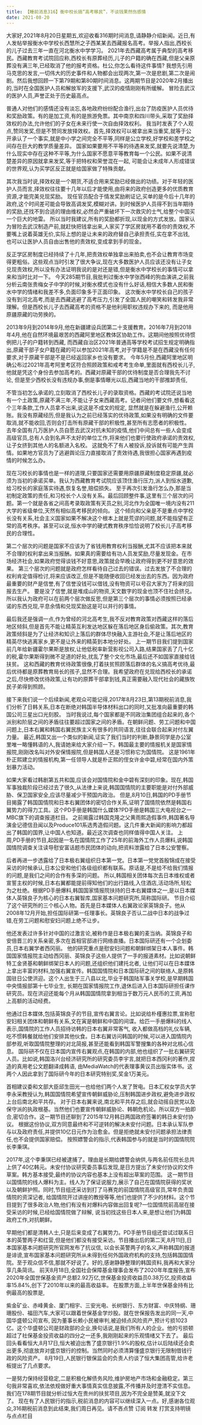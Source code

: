 ```yaml
---
title: 【睡前消息316】衡中校长搞“高考移民”，不谈钱果然伤感情
date: 2021-08-20
---
```


大家好,2021年8月20日星期五,欢迎收看316期时间消息,请静静介绍新闻。近日,有人发帖举报衡水中学校长西慧所之子西某某去西藏报名高考。举报人指出,西校长的儿子过去三年一直在河北衡水中学学习。
2021年去西藏高考属于典型的高考移民。西藏教育考试院回应称,西校长有原葬经历,儿子的户籍的确在西藏,但是父亲原葬没有满三年,已经取消了他的报考资格。杜公,你怎么看待这件事情?
我想先引用马克思的发言,一切伟大的历史事件和人物都会出现两次,第一次是悲剧,第二次是闹剧。然后我想回顾一下第79期和第80期时间消息。这两期节目是2020年2月播出的,当时在全国医护人员和解放军的支援下,武汉的疫情刚刚有所缓解。
冒险去武汉的医护人员,声誉正处于历史最高点。

普通人对他们的感情还没有淡忘,各地政府纷纷配合渔行,出台了防疫医护人员优待和奖励政策。有的是加工资,有的是旅游免票。其中南京和四川带头,采取了奖励择效权的办法,允许他们的子女在未来行使一次自由择效权利。
我当时发表了个人观点,赞同发奖,但是不赞同发放择效权。首先,择效权可以被拿出来当重奖,就等于公开承认了一个事实,就是中小学之间完全不平等,同样是公立学校,好学校和差学校之间存在巨大的教学质量差异。
国家如果要用不平等的待遇来发奖,就要先说清楚,为什么现实中存在这种不平等,为什么国家不愿意平等教育每一个公民。如果不说清楚差异的原因就拿来发奖,等于把特权和荣誉混在一起,
可能会让未成年人形成错误的世界观,认为买学区反正就是给国家做了特殊贡献。

其次我当时说,择效权是一个期货,不适合用来奖励已经做出的功绩。对于年轻的医护人员而言,择效权往往要十几年以后才能使用,由将来的政府创造更多的优质教育资源,才能完美兑现奖励。
现任官员配合于情发奖励刷证记,买单的是今后十几年的政府,这个时间差可能会导致高调发奖,模糊对讲。到时候医护人员得不到当年期待的奖励,还找不到合适的理由维权,必然会严重破坏下一次救灾的士气,给整个中国买一个巨大的地雷。
所以当时我建议,所有的奖励都折现,以现金的方式发放。国家认为冒险去武汉制造产前,就赶快把钱拿出来,人家买了学区房就用不着你的责效权,不要嘴上说着英雄无价,实际上想的是让未来的政府替自己承担责任,实在拿不出钱,
也可以让医护人员自由出售他的责效权,变成拿到手的现金。

反正学区房制度已经持续了十几年,把责效权单独拿出来拍卖,也不会让教育市场变得更粗俗。这些观点当时引发了很大争议,现在大多数医护人员应该还没有让子女兑现责效权,所以没有办法证明我说的是对还是错,但是衡水中学校长的事情可以拿来和当时比对一下。
今天285期节目,我批判过衡水中学张西峰的狗血演讲,之前我分析云南张贵梅女子中学的时候,对衡水模式也没有什么好话,相信大多数人民和衡水中学的情绪和我差不多,负面印象多于正面印象。
这次衡水中学校长自己的孩子没有到河北高考,而是去西藏逃避了高考压力,引发了全国人民的嘲笑和转发我非常理解。但是西校长儿子去西藏高考的资格不是他利用职权违规办下来的,
而是他用原疆原藏的功劳换的。

2013年9月到2014年9月,他在新疆建设兵团第二十支援教育。2016年7月到2018年4月,他在自然环境最艰苦的西藏阿里地区教体区协助工作。这期间他按照优待惯例把儿子的户籍转到西藏,
而西藏自治区2021年普通高等学校考试招生规定明确指出,原藏干部子女户籍在藏的可以参加2021年高考,对于学籍是不是在西藏没有任何要求,对于原藏干部是不是已经返回家乡也没有要求。
今年5月份,西藏阿里地区明确公布过2021年高考阿里考区符合照顾政策和戒考考生命单,里面就有西校长儿子,他就是凭这个身份去参加高考的。西藏对原藏干部的优待制度是否合理我先不讨论,
但是至少西校长没有违规办事,倒是事情曝光以后,西藏当地的干部推卸责任,

不管当初怎么承诺的,立刻取消了西校长儿子的录取资格。西藏的考试院还说当地有一个土政策,原藏不满三年,不能让子女来西藏高考。记者问他们要文件,想看看这个三年条款,工作人员拿不出来,说这是不成文的规定,
显然就是在躲避渔行,公开赖账。我没有原藏经历,但是我认为之前已经落实的优待政策,如果没有明确的文件要取消,就不能收回,否则会打击所有原藏干部的积极性,甚至所有志愿者的积极性。
去年全国有几万医护人员自愿去武汉对抗未知的疫情,他们中间总有一些人会变成高级官员,总有人会到名声不太好的单位工作,将来他们也要行使政府承诺的责效权,让子女挤到其他人的名额进入名校。
这就免不了有人被投诉,投诉就有可能产生舆情。如果地方官员为了逃避舆论压力直接取消了责效待遇,我很担心国家再遇到疫情的时候怎么办。

现在习校长的事情也是一样的道理,只要国家还需要用原疆原藏制度稳定原疆,就必须为当初的承诺买单。我认为西藏教育考试院应该顶住渔行压力,派人到恒水道歉,给习校长的家庭落实待遇,恢复名誉,赔偿损失。
至于再次引发渔行怎么办,那是当初制定政策的责任,和习校长个人没有关系。最后回顾整件事,这里有三个层次的问题。第一个就是各省之间高考录取政策有天员之别,河北作为全国唯一境内没有211大学的省级单位,天然有相似高考移民的倾向。
这个倾向和父亲是不是重点中学校长没有关系,社会主义国家如果不解决这个根本上就是荒谬的问题,就不能指望有正常的高考秩序。甚至可以说,恒水中学的硬式教育秩序恰恰说明了校长儿子高考移民的合理性。

第二个层次的问题是国家不应该为了省钱用教育权利当报酬,尤其不应该把本来就不合理的权利拿出来当报酬。如果真的需要给有功人员发奖励,尽量发现金。在市场经济社会,如果政府觉得谈钱不好意思,政策就会早晚让政府得到更不好意思的效果。
第三个层次的问题就是政府怎样看待自己过去的错误。过去发放了不合理的权利肯定值得检讨,将来应该改正,但是不能随便收回已经发出去的东西。因为政府最重要的财产是信誉,有了信誉没钱可以借钱,没有物资可以号召大家为了将来的回报去生产。
要是没了信誉,就是堆成山的物资,天文数字的现金也顶不住社会挤兑。所以我认为政府可以在前两个层次做反思,但是第三个层次的事情必须按照已经承诺的东西兑现,平息余情和兑现奖励这是可以并行的事情。

最后我还是强调一点,作为曾经的河北高考生,我不反对教育政策对西藏这样的落后地区倾斜,但是首先不能让精英互利发达地区躲在落后地区身后偷政策。其次,教育政策倾斜是为了让经济和知识上落后的群体尽快融入主游社会,不是让落后地区的精英尽快逃离家乡,更不是让外来的精英到本地分好处。
上一期节目我们提到国家前几年给新疆霍尔果斯是放权,让他低税率新营影视公司入路,结果国家丢了几十亿的税,霍尔果斯得到微不足道的好处,扰乱了整个文化市场,最后还不如国家直接给钱扶贫。
这和西藏的教育优待政策很像,打着扶贫照顾落后群体的名义搞高考优待,最后优待都是原葬教育局长的孩子,显然不合理。我希望政府在兑现给西校长的承诺之后,尽快修改优待政策,让有功的原葬干部拿到钱,真正需要融入现代社会的藏族牧民子弟得到照顾。

接下来我们说一个后续新闻,老观众可能记得,2017年8月23日,第13期税前消息,我们分析了日韩关系,日本在断绝对韩国半导体材料出口的同时,又批准向最重要的韩国公司三星出口光刻胶。
当时我说过,每个国家都是不同政治集团组合起来的,各个派别和阶层之间的矛盾往往要超过国家之间的矛盾。在朝鲜问题、劳工问题和中国问题上,日本右翼和韩国右翼民族主义有很多的共同语言,往往会联合起来对付左翼力量。
最近,韩国又出一个类似的新闻,证实了我们当时的判断,静景同学是办公室里唯一略懂韩语的人,我请她来给大家介绍一下。韩国最主要的情报机关是国家情报院,刚刚改名叫对外安保情报院,但是韩国人还是习惯称它为国情院。
这是1961年朴正熙建立的情报机构,第一任领导人就是朴正熙的侄女许金中碧,经常在国内外策划暴力活动。

如果大家看过韩剧第五共和国,应该会对国情院和金中碧有深刻的印象。现在,韩国军事独裁阶段已经过去了很久,从法律上来说,韩国国情院的主要职能是对付外部威胁、保卫国家安全,应该尽量减少干预国内政治。
但是,8月10日,韩国的PD手册节目揭露了韩国国情院和日本右翼团体的密切合作关系,证明了国情院依然是韩国右翼势力的得力工具。这个PD手册是韩国什么媒体?PD手册是韩国三大电视台之一MBC旗下的调查报道栏目。
之前揭露过韩国克隆之父黄雨熙造假事件,韩国著名导演金记德信丑闻以及Produce101系选秀造假问题。这几件重大新闻的影响力都超出了韩国的国界,让中国人也知道。最近这次调查也同样值得中国人关注。
上周,PD手册的节目,起因是一名在国情院工作了25年的前海外工作人员爆料,说韩国国情院调查关注读导慰安富话题市民团体的动向,把资料泄露给了日本公安警察。

后者再进一步透露给了日本极右翼组织日本第一党。日本第一党党首殷锦成在接受采访的时候承认,日本公安和他们各级组织都有联系。原话是,不是给不给我们情报的问题,是我们之间的合作有多深的问题。
所以,韩国相关团体每次去日本维权或者宣誓主权的时候,日本右翼都能提前得知他们的出行路线,入住酒店,活动场所,轻松为之杜绝。根据PD手册爆料,韩国国家情报院扶持的日本右翼媒体之一,是以日本媒体人英锦良子为核心的日本右翼智库,国家基本问题研究所,简称国际研。
节目介绍了这个研究所的三个核心人物。首先是日本媒体人右翼政论家英锦良子。他从2008年12月开始,担任国际研第一任理事长。英锦良子否认二战中日本的战争过错,在劳工问题和慰安妇问题上绝不让步。

他还发表过许多针对中国的过激言论,被称作是日本极右翼的麦当纳。英锦良子和安倍晋三的关系亲密,多次在首相官邸进行网络直播。日本国际研还有一个企划委员,日本右翼学者西冈丽。
他的研究重点是慰安妇问题和朝鲜绑架日本人事件。韩国国家情报院主动给西冈丽、英锦良子这些人提供了一手的报道素材。比如说朝鲜特工金贤基和朝鲜绑架日本人的问题,还组织他们建托北者,
让他们可以在日本媒体上拿出丰富的材料,加强右翼宣传。韩国国情院和日本国际研之间的联络人,是原韩国驻日公使洪迎。这个人出生于三八县以北,毕业于韩国陆军事关学校,是早期韩国中央情报部第十七毕业生,
长期在国家情报院工作,退休后进入日本国际研担任课作研究员。现在洪迎还能每个月从韩国国情院拿到相当于数万元人民币的工资,再加上高额的活动经费。

他通过日本媒体,包括英锦良子的节目,宣传右翼言论。比如说给朴槿惠拉票,宣称慰安妇相关团体和朝鲜有关系,文在寅是朝鲜和中国的间谍。给匹一手册爆料的线人表示,国情院的工作人员招待访韩的日本右翼非常客气,
收入都做高档的礼仪车辆,吃不惯韩餐就给他们安排其他伙食。日本右翼访问韩国的时候,可以进入国情院内部参观,听取国情院整理的对北简报,甚至还能看到韩国军警搜集的各种对北核心信息。
国际研不仅在日本国内宣传右翼观点,在韩国的内部,他也组织了一批右翼研究人员。比如说,韩国洛兴台经济研究所的研究委员李宇言,就把日本西冈利的著作,捏造的真用老公文题翻译成韩语,
由MediaWatch的代表理事黄议员出版实体书。这两个人因此拿到了国际研今年的日本研究特别奖,奖金1万美元。

首相建议委和文部大臣邱生田光一也给他们两个人发了贺电。日本汇权女学员大学李永采教授认为,韩国国情院希望宣传朝鲜威胁论,压制韩国进步政权,避免进步政权上台后南北和平共存。
对于日本右翼来说,南北和平共存之后,就会动摇自民党以及保守派的执政根基。当然他们也要宣传朝鲜威胁论、韩朝危机论。所以双方一拍即合,密切合作。这一期节目还聊到了2015年12月韩日两国政府签署的韩日未安付协议。
根据这份协议,双方同意最终和不可逆转的解决未安付问题。日本承认军队参与以及政府责任,并提供10亿日元作为治愈金。但是拒绝就未安付问题承担法律责任,也不会提供国家赔偿。
按照嫖警会的指示,代表韩国参与的就是当时的国情院院长李秉琪。

2017年,这个李秉琪已经被逮捕了。理由是长期给嫖警会纳供,与两名前任院长总共上供了40亿韩元。未安付协议研究委员事后发现,是日方提出了未安付协议的文件草案。韩方基本接受,最终的协议内容也基本上没有超出草案的范围。
这一期节目以国情院的线人爆料为主。线人为了保证说服力,展示了自己在国情院获得的奖状以及朝鲜护照。同时,节目组还采访到打了马赛克的前国情院高级官员,常年负责国情院的资深记者,
给国情院开过讲座的教授等等,他们也提供了不少的材料。这个节目提到了很多政治人物,他们有没有对爆料内容做出回复呢?一位国情院前高层在接受采访的时候,已经给国情院做了辩解,
说当初找这些日本人来,是想让他们为韩国政府工作,对抗朝鲜。

早期他们都是清韩人士,只是后来变成了右翼势力。PD手册节目组还尝试过联系日本的英警两子和红营,但是他们都没有接受采访。节目播出后的第二天,8月11日,日本国家基本问题研究所官网发布了抗议信,
以会长英警两子的名义,声称韩国的报道是诽谤,宣布国家基本问题研究所从未得到任何外国政府机构的支持,包括韩国国情院。至于观众信不信,那就不好说了。好的,感谢静静整理的韩国资料,我再和大家分享几条简讯。
前天8月18日,全国社会保障基金理事会发布了2020年年度报告,宣布2020年全国世保基金资产总额2.92万亿,世保基金投资收益员0.38万亿,投资收益率15.84%,创下了2010年以来的最高收益率。
在股票方面,上半年世保基金持有比例最高的股票是,

紫金矿业、赤峰黄金、厦门相宇、三安光电、长树银行、东方财富、中庆特纲、珊珊股份、福田汽车,大家可以跟着世保基金学炒股。就在世保报告发出的同一天,中国华盛顿公司宣布,
因为董事长赖小民被审判,被迫倾点风险资产,预计亏损1023亿。这个华盛顿公司是财政部的企业,换句话说,是我们所有人的企业。他的亏损顿超过了社保基金投资收益的四分之一还多,我刚刚起来的乐观情绪又下去了。
最后回头看看恒大,8月17日,恒大被迫出售了盛京银行1.9%的股权,估计以后陆续还会卖出更多,彻底放弃对盛京银行的控制。当然同时必须清算懂盛京银行无限制借钱行政的风险资产。
8月19日,人民银行银保监会的负责人约谈了恒大集团高管,给许老板提出了几点要求。

一是努力保持经营稳定,二是积极化解债务风险,维护房地产市场和金融稳定。第三句我非常喜欢,依法依规做好重大事情真实信息披露,不传播并及时澄清不实信息。我们在178期节目就分析过恒大在贵州的扶贫项目,因为不完全是赞美,就没下文了。
现在有了人民银行的指示,税前消息的内容可以继续深入一点。好,感谢各位观众,316期税前消息到此结束,我们周日再见。请不吝点赞 订阅 转发 打赏支持明镜与点点栏目